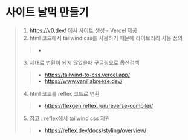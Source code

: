 # 사이트 날먹 만들기
> 1. https://v0.dev/ 에서 사이트 생성 - Vercel 제공
> 2. html 코드에서 tailwind css를 사용하기 때문에 라이브러리 사용 정의
>> - <script src="https://cdn.tailwindcss.com"></script>
> 3. 제대로 변환이 되지 않았을때 구글링으로 옵션검색
>> - https://tailwind-to-css.vercel.app/
>> - https://www.vanillabreeze.dev/
> 4. html 코드를 reflex 코드로 변환
>> - https://flexgen.reflex.run/reverse-compiler/
> 5. 참고 : reflex에서 tailwind css 지원 
>> - https://reflex.dev/docs/styling/overview/